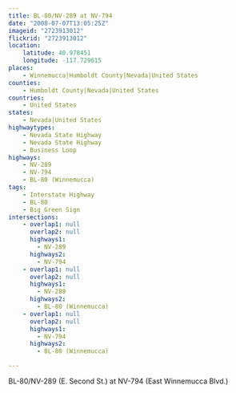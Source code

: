 ```yaml
---
title: BL-80/NV-289 at NV-794
date: "2008-07-07T13:05:25Z"
imageid: "2723913012"
flickrid: "2723913012"
location:
    latitude: 40.978451
    longitude: -117.729615
places:
    - Winnemucca|Humboldt County|Nevada|United States
counties:
    - Humboldt County|Nevada|United States
countries:
    - United States
states:
    - Nevada|United States
highwaytypes:
    - Nevada State Highway
    - Nevada State Highway
    - Business Loop
highways:
    - NV-289
    - NV-794
    - BL-80 (Winnemucca)
tags:
    - Interstate Highway
    - BL-80
    - Big Green Sign
intersections:
    - overlap1: null
      overlap2: null
      highways1:
        - NV-289
      highways2:
        - NV-794
    - overlap1: null
      overlap2: null
      highways1:
        - NV-289
      highways2:
        - BL-80 (Winnemucca)
    - overlap1: null
      overlap2: null
      highways1:
        - NV-794
      highways2:
        - BL-80 (Winnemucca)

---
```

BL-80/NV-289 (E. Second St.) at NV-794 (East Winnemucca Blvd.)